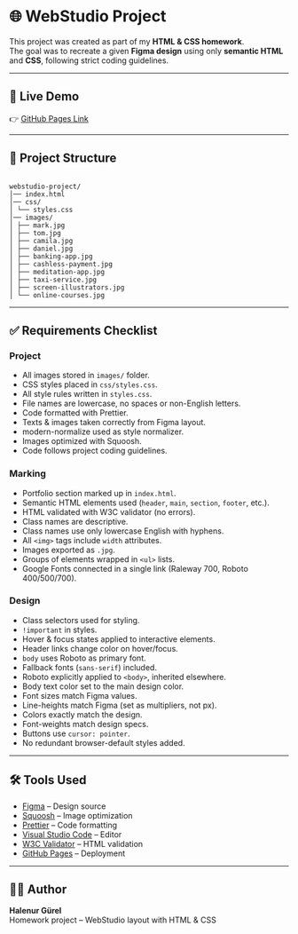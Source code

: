# 🌐 WebStudio Project

This project was created as part of my **HTML & CSS homework**.  
The goal was to recreate a given **Figma design** using only **semantic HTML** and **CSS**, following strict coding guidelines.

---

## 🚀 Live Demo

👉 [GitHub Pages Link](https://halenurgurel.github.io/goit-markup-hw-02/)

---

## 📂 Project Structure

```

webstudio-project/
│── index.html
│── css/
│ └── styles.css
│── images/
│ ├── mark.jpg
│ ├── tom.jpg
│ ├── camila.jpg
│ ├── daniel.jpg
│ ├── banking-app.jpg
│ ├── cashless-payment.jpg
│ ├── meditation-app.jpg
│ ├── taxi-service.jpg
│ ├── screen-illustrators.jpg
│ └── online-courses.jpg

```

---

## ✅ Requirements Checklist

### Project

- All images stored in `images/` folder.
- CSS styles placed in `css/styles.css`.
- All style rules written in `styles.css`.
- File names are lowercase, no spaces or non-English letters.
- Code formatted with Prettier.
- Texts & images taken correctly from Figma layout.
- modern-normalize used as style normalizer.
- Images optimized with Squoosh.
- Code follows project coding guidelines.

### Marking

- Portfolio section marked up in `index.html`.
- Semantic HTML elements used (`header`, `main`, `section`, `footer`, etc.).
- HTML validated with W3C validator (no errors).
- Class names are descriptive.
- Class names use only lowercase English with hyphens.
- All `<img>` tags include `width` attributes.
- Images exported as `.jpg`.
- Groups of elements wrapped in `<ul>` lists.
- Google Fonts connected in a single link (Raleway 700, Roboto 400/500/700).

### Design

- Class selectors used for styling.
- `!important` in styles.
- Hover & focus states applied to interactive elements.
- Header links change color on hover/focus.
- `body` uses Roboto as primary font.
- Fallback fonts (`sans-serif`) included.
- Roboto explicitly applied to `<body>`, inherited elsewhere.
- Body text color set to the main design color.
- Font sizes match Figma values.
- Line-heights match Figma (set as multipliers, not px).
- Colors exactly match the design.
- Font-weights match design specs.
- Buttons use `cursor: pointer`.
- No redundant browser-default styles added.

---

## 🛠 Tools Used

- [Figma](https://www.figma.com/) – Design source
- [Squoosh](https://squoosh.app/) – Image optimization
- [Prettier](https://prettier.io/) – Code formatting
- [Visual Studio Code](https://code.visualstudio.com/) – Editor
- [W3C Validator](https://validator.w3.org/) – HTML validation
- [GitHub Pages](https://pages.github.com/) – Deployment

---

## 👩‍💻 Author

**Halenur Gürel**  
Homework project – WebStudio layout with HTML & CSS
